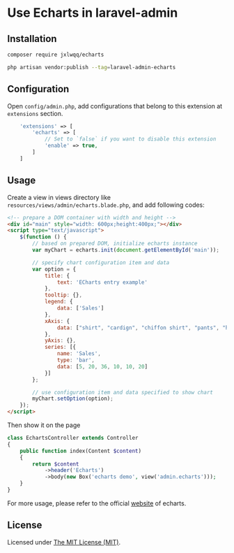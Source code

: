 # Use Echarts in laravel-admin

## Installation

```bash
composer require jxlwqq/echarts

php artisan vendor:publish --tag=laravel-admin-echarts
```

## Configuration

Open `config/admin.php`, add configurations that belong to this extension at `extensions` section.

```php
    'extensions' => [
        'echarts' => [
            // Set to `false` if you want to disable this extension
            'enable' => true,
        ]
    ]
```

## Usage

Create a view in views directory like `resources/views/admin/echarts.blade.php`, and add following codes:
```html
<!-- prepare a DOM container with width and height -->
<div id="main" style="width: 600px;height:400px;"></div>
<script type="text/javascript">
    $(function () {
        // based on prepared DOM, initialize echarts instance
        var myChart = echarts.init(document.getElementById('main'));

        // specify chart configuration item and data
        var option = {
            title: {
                text: 'ECharts entry example'
            },
            tooltip: {},
            legend: {
                data: ['Sales']
            },
            xAxis: {
                data: ["shirt", "cardign", "chiffon shirt", "pants", "heels", "socks"]
            },
            yAxis: {},
            series: [{
                name: 'Sales',
                type: 'bar',
                data: [5, 20, 36, 10, 10, 20]
            }]
        };

        // use configuration item and data specified to show chart
        myChart.setOption(option);
    });
</script>
```

Then show it on the page

```php
class EchartsController extends Controller
{
    public function index(Content $content)
    {
        return $content
            ->header('Echarts')
            ->body(new Box('echarts demo', view('admin.echarts')));
    }
}
```

For more usage, please refer to the official [website](https://echarts.apache.org/en/index.html) of echarts.


License
------------
Licensed under [The MIT License (MIT)](LICENSE).
